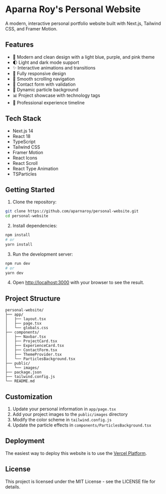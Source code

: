 # Aparna Roy's Personal Website

A modern, interactive personal portfolio website built with Next.js, Tailwind CSS, and Framer Motion.

## Features

- 🎨 Modern and clean design with a light blue, purple, and pink theme
- 🌓 Light and dark mode support
- ✨ Interactive animations and transitions
- 📱 Fully responsive design
- 🎯 Smooth scrolling navigation
- 📝 Contact form with validation
- 🎨 Dynamic particle background
- 📊 Project showcase with technology tags
- 💼 Professional experience timeline

## Tech Stack

- Next.js 14
- React 18
- TypeScript
- Tailwind CSS
- Framer Motion
- React Icons
- React Scroll
- React Type Animation
- TSParticles

## Getting Started

1. Clone the repository:
```bash
git clone https://github.com/aparnaroy/personal-website.git
cd personal-website
```

2. Install dependencies:
```bash
npm install
# or
yarn install
```

3. Run the development server:
```bash
npm run dev
# or
yarn dev
```

4. Open [http://localhost:3000](http://localhost:3000) with your browser to see the result.

## Project Structure

```
personal-website/
├── app/
│   ├── layout.tsx
│   ├── page.tsx
│   └── globals.css
├── components/
│   ├── Navbar.tsx
│   ├── ProjectCard.tsx
│   ├── ExperienceCard.tsx
│   ├── ContactForm.tsx
│   ├── ThemeProvider.tsx
│   └── ParticlesBackground.tsx
├── public/
│   └── images/
├── package.json
├── tailwind.config.js
└── README.md
```

## Customization

1. Update your personal information in `app/page.tsx`
2. Add your project images to the `public/images` directory
3. Modify the color scheme in `tailwind.config.js`
4. Update the particle effects in `components/ParticlesBackground.tsx`

## Deployment

The easiest way to deploy this website is to use the [Vercel Platform](https://vercel.com/new?utm_medium=default-template&filter=next.js&utm_source=create-next-app&utm_campaign=create-next-app-readme).

## License

This project is licensed under the MIT License - see the LICENSE file for details. 